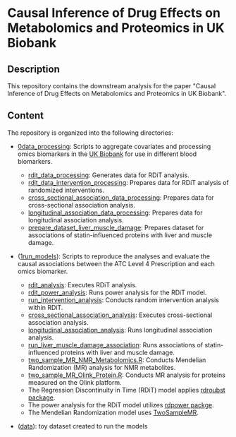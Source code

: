 # Causal Inference of Drug Effects on Metabolomics and Proteomics in UK Biobank

## Description
This repository contains the downstream analysis for the paper  "﻿Causal Inference of Drug Effects on Metabolomics and Proteomics in UK Biobank". 

## Content
The repository is organized into the following directories:
- [0data_processing](0data_processing): Scripts to aggregate covariates and processing omics biomarkers in the [UK Biobank](https://www.ukbiobank.ac.uk/) for use in different blood biomarkers.
  - [rdit_data_processing](0data_processing/rdit_data_processing.py): Generates data for RDiT analysis.
  - [rdit_data_intervention_processing](0data_processing/rdit_data_intervention_processing.py): Prepares data for RDiT analysis of randomized interventions.
  - [cross_sectional_association_data_processing](0data_processing/cross_sectional_association_data_processing.R): Prepares data for cross-sectional association analysis.
  - [longitudinal_association_data_processing](0data_processing/longitudinal_association_data_processing.R): Prepares data for longitudinal association analysis.
  - [prepare_dataset_liver_muscle_damage](0data_processing/prepare_dataset_liver_muscle_damage.ipynb): Prepares dataset for associations of statin-influenced proteins with liver and muscle damage.


- ([1run_models](1run_models)): Scripts to reproduce the analyses and evaluate the causal associations between the ATC Level 4 Prescription and each omics biomarker.
  - [rdit_analysis](1run_models/rdit_analysis.py): Executes RDiT analysis.
  - [rdit_power_analysis](1run_models/rdit_power_analysis.py): Runs power analysis for the RDiT model.
  - [run_intervention_analysis](1run_models/run_intervention_analysis.py): Conducts random intervention analysis within RDiT.
  - [cross_sectional_association_analysis](1run_models/cross_sectional_association_analysis.R): Executes cross-sectional association analysis.
  - [longitudinal_association_analysis](1run_models/longitudinal_association_analysis.R): Runs longitudinal association analysis.
  - [run_liver_muscle_damage_association](1run_models/run_liver_muscle_damage_association.R): Runs associations of statin-influenced proteins with liver and muscle damage.
  - [two_sample_MR_NMR_Metabolomics.R](1run_models/two_sample_MR_NMR_Metabolomics.R): Conducts Mendelian Randomization (MR) analysis for NMR metabolites.
  - [two_sample_MR_Olink_Protein.R](1run_models/two_sample_MR_Olink_Protein.R): Conducts MR analysis for proteins measured on the Olink platform.
  - The Regression Discontinuity in Time (RDiT) model applies [rdroubst package](https://github.com/rdpackages/rdrobust/tree/master).
  - The power analysis for the RDiT model utilizes [rdpower packge](https://rdpackages.github.io/rdpower/).
  - The Mendelian Randomization model uses [TwoSampleMR](https://mrcieu.github.io/TwoSampleMR/).
  
- ([data](data)): toy dataset created to run the models
